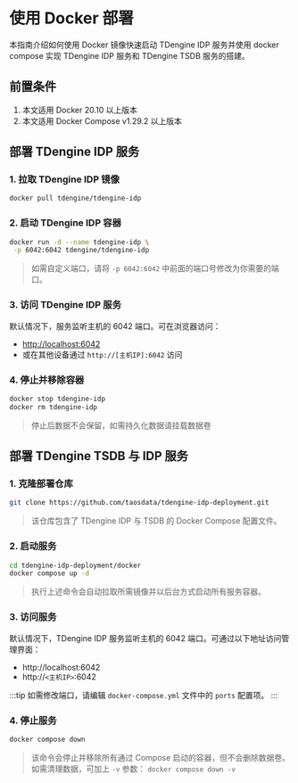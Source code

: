 # 使用 Docker 部署

本指南介绍如何使用 Docker 镜像快速启动 TDengine IDP 服务并使用 docker compose 实现 TDengine IDP 服务和 TDengine TSDB 服务的搭建。

## 前置条件

1. 本文适用 Docker 20.10 以上版本 
1. 本文适用 Docker Compose v1.29.2 以上版本

## 部署 TDengine IDP 服务

### 1. **拉取 TDengine  IDP 镜像**
   ```bash
   docker pull tdengine/tdengine-idp
   ```

### 2. **启动 TDengine IDP 容器**
   ```bash
   docker run -d --name tdengine-idp \
    -p 6042:6042 tdengine/tdengine-idp
   ```
   > 如需自定义端口，请将 `-p 6042:6042` 中前面的端口号修改为你需要的端口。

### 3. **访问 TDengine IDP 服务**

   默认情况下，服务监听主机的 6042 端口。可在浏览器访问：
   - [http://localhost:6042](http://localhost:6042)
   - 或在其他设备通过 `http://[主机IP]:6042` 访问

### 4. **停止并移除容器**
   ```bash
   docker stop tdengine-idp
   docker rm tdengine-idp
   ```
   > 停止后数据不会保留，如需持久化数据请挂载数据卷

## 部署 TDengine TSDB 与 IDP 服务

### 1. **克隆部署仓库**
   ```bash
   git clone https://github.com/taosdata/tdengine-idp-deployment.git
   ``` 
   > 该仓库包含了 TDengine IDP 与 TSDB 的 Docker Compose 配置文件。
   
### 2. **启动服务**
   ```bash
   cd tdengine-idp-deployment/docker
   docker compose up -d
   ```
   > 执行上述命令会自动拉取所需镜像并以后台方式启动所有服务容器。

### 3. **访问服务**

   默认情况下，TDengine IDP 服务监听主机的 6042 端口。可通过以下地址访问管理界面：

   - http://localhost:6042
   - http://`<主机IP>`:6042

   :::tip
   如需修改端口，请编辑 `docker-compose.yml` 文件中的 `ports` 配置项。
   :::

### 4. **停止服务**
   ```bash
   docker compose down
   ```
   > 该命令会停止并移除所有通过 Compose 启动的容器，但不会删除数据卷。如需清理数据，可加上 `-v` 参数：
   > `docker compose down -v`